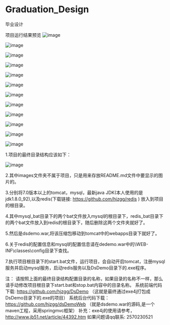 # Graduation_Design
毕业设计

项目运行结果预览
![image](https://github.com/hjzgg/Graduation_Design/blob/master/images/p0.png)

![image](https://github.com/hjzgg/Graduation_Design/blob/master/images/p1.png)

![image](https://github.com/hjzgg/Graduation_Design/blob/master/images/p2.png)

![image](https://github.com/hjzgg/Graduation_Design/blob/master/images/p3.png)

![image](https://github.com/hjzgg/Graduation_Design/blob/master/images/p4.png)

![image](https://github.com/hjzgg/Graduation_Design/blob/master/images/p5.png)

![image](https://github.com/hjzgg/Graduation_Design/blob/master/images/p6.png)

![image](https://github.com/hjzgg/Graduation_Design/blob/master/images/p7.png)

![image](https://github.com/hjzgg/Graduation_Design/blob/master/images/p8.png)

![image](https://github.com/hjzgg/Graduation_Design/blob/master/images/p9.png)

![image](https://github.com/hjzgg/Graduation_Design/blob/master/images/p10.png)

![image](https://github.com/hjzgg/Graduation_Design/blob/master/images/p11.png)

1.项目的最终目录结构应该如下：

![image](https://github.com/hjzgg/Graduation_Design/blob/master/images/%E7%9B%AE%E5%BD%95%E7%BB%93%E6%9E%84.png)

2.其中images文件夹不属于项目，只是用来存放README.md文件中要显示的图片的。

3.分别将7.0版本以上的tomcat，mysql，最新java JDK(本人使用的是jdk1.8.0_92),以及redis(下载链接: https://github.com/hjzgg/redis ) 放入到项目的根目录。

4.其中mysql_bat目录下的两个bat文件放入mysql的根目录下，redis_bat目录下的两个bat文件放入到redis的根目录下，随后删除这两个文件夹就好了。

5.然后是dsdemo.war,将该压缩包移动到tomcat中的webapps目录下就好了。

6.关于redis的配置信息和mysql的配置信息请在dedemo.war中的\WEB-INF\classes\config目录下查找。

7.执行项目根目录下的start.bat文件，运行项目，会自动开启tomcat，注册mysql服务并启动mysql服务，启动redis服务以及DsDemo目录下的.exe程序。

注：
    请按照上面的最终目录结构配置目录的名称，如果目录的名称不一样，那么请手动修改项目根目录下start.bat和stop.bat内容中的目录名称。
    系统前端代码下载: https://github.com/hjzgg/DsDemo （这就是最终通过exe4j打包成DsDemo目录下的.exe的项目）
    系统后台代码下载：https://github.com/hjzgg/dsDemoWeb （就是dsdemo.war的源码,是一个maven工程，采用springmvc框架）
    补充：exe4j的使用请参考， http://www.jb51.net/article/44392.htm
    如果问题请qq联系: 2570230521
